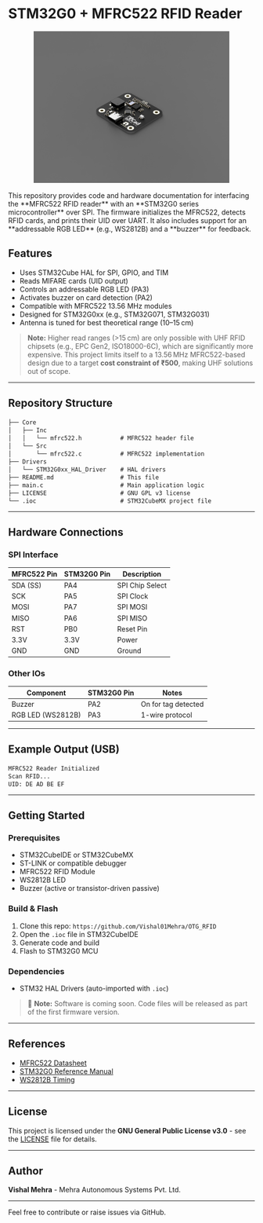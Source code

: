 # STM32G0 + MFRC522 RFID Reader
<p align="center">
  <img src="Images/OTG_RFID_Reader_2025-Jun-09_12-04-41AM-000_CustomizedView36382588610.png" width="400"/>
</p>
This repository provides code and hardware documentation for interfacing the **MFRC522 RFID reader** with an **STM32G0 series microcontroller** over SPI. The firmware initializes the MFRC522, detects RFID cards, and prints their UID over UART. It also includes support for an **addressable RGB LED** (e.g., WS2812B) and a **buzzer** for feedback.

##  Features
- Uses STM32Cube HAL for SPI, GPIO, and TIM
- Reads MIFARE cards (UID output)
- Controls an addressable RGB LED (PA3)
- Activates buzzer on card detection (PA2)
- Compatible with MFRC522 13.56 MHz modules
- Designed for STM32G0xx (e.g., STM32G071, STM32G031)
- Antenna is tuned for best theoretical range (10–15 cm)

>  **Note:** Higher read ranges (>15 cm) are only possible with UHF RFID chipsets (e.g., EPC Gen2, ISO18000-6C), which are significantly more expensive. This project limits itself to a 13.56 MHz MFRC522-based design due to a target **cost constraint of ₹500**, making UHF solutions out of scope.

---

##  Repository Structure
```
├── Core
│   ├── Inc
│   │   └── mfrc522.h           # MFRC522 header file
│   └── Src
│       └── mfrc522.c           # MFRC522 implementation
├── Drivers
│   └── STM32G0xx_HAL_Driver    # HAL drivers
├── README.md                   # This file
├── main.c                      # Main application logic
├── LICENSE                     # GNU GPL v3 license
└── .ioc                        # STM32CubeMX project file
```

---

##  Hardware Connections
### SPI Interface
| MFRC522 Pin | STM32G0 Pin | Description |
|-------------|-------------|-------------|
| SDA (SS)    | PA4         | SPI Chip Select |
| SCK         | PA5         | SPI Clock |
| MOSI        | PA7         | SPI MOSI |
| MISO        | PA6         | SPI MISO |
| RST         | PB0         | Reset Pin |
| 3.3V        | 3.3V        | Power |
| GND         | GND         | Ground |

### Other IOs
| Component         | STM32G0 Pin | Notes                       |
|-------------------|-------------|-----------------------------|
| Buzzer            | PA2         | On for tag detected         |
| RGB LED (WS2812B) | PA3         | 1-wire protocol             |

---

##  Example Output (USB)
```
MFRC522 Reader Initialized
Scan RFID...
UID: DE AD BE EF
```

---

##  Getting Started

### Prerequisites
- STM32CubeIDE or STM32CubeMX
- ST-LINK or compatible debugger
- MFRC522 RFID Module
- WS2812B LED
- Buzzer (active or transistor-driven passive)

### Build & Flash
1. Clone this repo: `https://github.com/Vishal01Mehra/OTG_RFID`
2. Open the `.ioc` file in STM32CubeIDE
3. Generate code and build
4. Flash to STM32G0 MCU

### Dependencies
- STM32 HAL Drivers (auto-imported with `.ioc`)

> 🔧 **Note:** Software is coming soon. Code files will be released as part of the first firmware version.

---

##  References
- [MFRC522 Datasheet](https://www.nxp.com/docs/en/data-sheet/MFRC522.pdf)
- [STM32G0 Reference Manual](https://www.st.com/resource/en/reference_manual/dm00371828.pdf)
- [WS2812B Timing](https://cdn-shop.adafruit.com/datasheets/WS2812B.pdf)

---

##  License
This project is licensed under the **GNU General Public License v3.0** - see the [LICENSE](LICENSE) file for details.

---

## Author
**Vishal Mehra** - Mehra Autonomous Systems Pvt. Ltd.

---

Feel free to contribute or raise issues via GitHub.